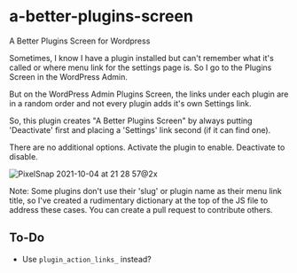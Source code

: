 # a-better-plugins-screen
A Better Plugins Screen for Wordpress

Sometimes, I know I have a plugin installed but can't remember what it's called or where menu link for the settings page is. So I go to the Plugins Screen in the WordPress Admin.

But on the WordPress Admin Plugins Screen, the links under each plugin are in a random order and not every plugin adds it's own Settings link. 

So, this plugin creates "A Better Plugins Screen" by always putting 'Deactivate' first and placing a 'Settings' link second (if it can find one). 

There are no additional options. Activate the plugin to enable. Deactivate to disable. 

![PixelSnap 2021-10-04 at 21 28 57@2x](https://user-images.githubusercontent.com/199599/135952335-5eb98ae3-9054-4081-af10-89376740b492.png)

Note: Some plugins don't use their 'slug' or plugin name as their menu link title, so I've created a rudimentary dictionary at the top of the JS file to address these cases. You can create a pull request to contribute others. 


## To-Do

* Use `plugin_action_links_` instead?
